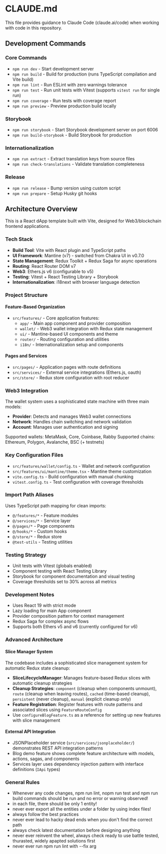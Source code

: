 # CLAUDE.md

This file provides guidance to Claude Code (claude.ai/code) when working with code in this repository.

## Development Commands

### Core Commands

- `npm run dev` - Start development server
- `npm run build` - Build for production (runs TypeScript compilation and Vite build)
- `npm run lint` - Run ESLint with zero warnings tolerance
- `npm run test` - Run unit tests with Vitest (supports `vitest run` for single run)
- `npm run coverage` - Run tests with coverage report
- `npm run preview` - Preview production build locally

### Storybook

- `npm run storybook` - Start Storybook development server on port 6006
- `npm run build-storybook` - Build Storybook for production

### Internationalization

- `npm run extract` - Extract translation keys from source files
- `npm run check-translations` - Validate translation completeness

### Release

- `npm run release` - Bump version using custom script
- `npm run prepare` - Setup Husky git hooks

## Architecture Overview

This is a React dApp template built with Vite, designed for Web3/blockchain frontend applications.

### Tech Stack

- **Build Tool**: Vite with React plugin and TypeScript paths
- **UI Framework**: Mantine (v7) - switched from Chakra UI in v0.7.0
- **State Management**: Redux Toolkit + Redux Saga for async operations
- **Routing**: React Router DOM v7
- **Web3**: Ethers.js v6 (configurable to v5)
- **Testing**: Vitest + React Testing Library + Storybook
- **Internationalization**: i18next with browser language detection

### Project Structure

#### Feature-Based Organization

- `src/features/` - Core application features:
  - `app/` - Main app component and provider composition
  - `wallet/` - Web3 wallet integration with Redux state management
  - `ui/` - Mantine-based UI components and theme
  - `router/` - Routing configuration and utilities
  - `i18n/` - Internationalization setup and components

#### Pages and Services

- `src/pages/` - Application pages with route definitions
- `src/services/` - External service integrations (Ethers.js, oauth)
- `src/store/` - Redux store configuration with root reducer

### Web3 Integration

The wallet system uses a sophisticated state machine with three main models:

- **Provider**: Detects and manages Web3 wallet connections
- **Network**: Handles chain switching and network validation
- **Account**: Manages user authentication and signing

Supported wallets: MetaMask, Core, Coinbase, Rabby
Supported chains: Ethereum, Polygon, Avalanche, BSC (+ testnets)

### Key Configuration Files

- `src/features/wallet/config.ts` - Wallet and network configuration
- `src/features/ui/mantine/theme.tsx` - Mantine theme customization
- `vite.config.ts` - Build configuration with manual chunking
- `vitest.config.ts` - Test configuration with coverage thresholds

### Import Path Aliases

Uses TypeScript path mapping for clean imports:

- `@/features/*` - Feature modules
- `@/services/*` - Service layer
- `@/pages/*` - Page components
- `@/hooks/*` - Custom hooks
- `@/store/*` - Redux store
- `@test-utils` - Testing utilities

### Testing Strategy

- Unit tests with Vitest (globals enabled)
- Component testing with React Testing Library
- Storybook for component documentation and visual testing
- Coverage thresholds set to 30% across all metrics

### Development Notes

- Uses React 19 with strict mode
- Lazy loading for main App component
- Provider composition pattern for context management
- Redux Saga for complex async flows
- Supports both Ethers v5 and v6 (currently configured for v6)

### Advanced Architecture

#### Slice Manager System

The codebase includes a sophisticated slice management system for automatic Redux state cleanup:

- **SliceLifecycleManager**: Manages feature-based Redux slices with automatic cleanup strategies
- **Cleanup Strategies**: `component` (cleanup when components unmount), `route` (cleanup when leaving routes), `cached` (time-based cleanup), `persistent` (never cleanup), `manual` (explicit cleanup only)
- **Feature Registration**: Register features with route patterns and associated slices using `FeatureRouteConfig`
- Use `configureBlogFeature.ts` as a reference for setting up new features with slice management

#### External API Integration

- JSONPlaceholder service (`src/services/jsonplaceholder/`) demonstrates REST API integration patterns
- Blog demo feature shows complete feature architecture with models, actions, sagas, and components
- Services layer uses dependency injection pattern with interface definitions (`IApi` types)

### General Rules

- Whenever any code changes, npm run lint, nopm run test and npm run build commands should be run and no error or warning observed!
- in each file, there should be only 1 entity!
- never ever export all the entities under a folder by using index files!
- always follow the best practices
- never ever lead to hacky dead ends when you don't find the correct path
- always check latest documentation before designing anything
- never ever reinvent the wheel, always check ready to use battle tested, thurasted, widely apapted solutions first
- never ever run npm run lint with --fix arg
